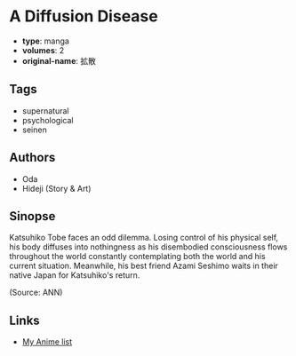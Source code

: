 # A Diffusion Disease

-   **type**: manga
-   **volumes**: 2
-   **original-name**: 拡散

## Tags

-   supernatural
-   psychological
-   seinen

## Authors

-   Oda
-   Hideji (Story & Art)

## Sinopse

Katsuhiko Tobe faces an odd dilemma. Losing control of his physical self, his body diffuses into nothingness as his disembodied consciousness flows throughout the world constantly contemplating both the world and his current situation. Meanwhile, his best friend Azami Seshimo waits in their native Japan for Katsuhiko's return.

(Source: ANN)

## Links

-   [My Anime list](https://myanimelist.net/manga/9752/A_Diffusion_Disease)
